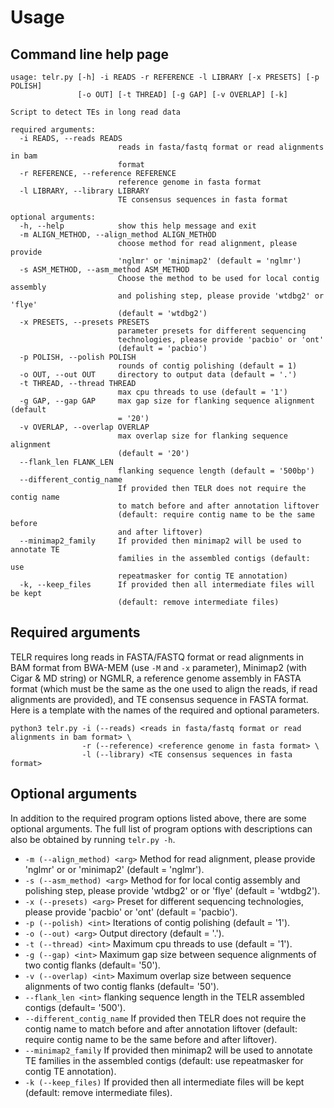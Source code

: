 # Usage

## Command line help page
```
usage: telr.py [-h] -i READS -r REFERENCE -l LIBRARY [-x PRESETS] [-p POLISH]
               [-o OUT] [-t THREAD] [-g GAP] [-v OVERLAP] [-k]

Script to detect TEs in long read data

required arguments:
  -i READS, --reads READS
                        reads in fasta/fastq format or read alignments in bam
                        format
  -r REFERENCE, --reference REFERENCE
                        reference genome in fasta format
  -l LIBRARY, --library LIBRARY
                        TE consensus sequences in fasta format

optional arguments:
  -h, --help            show this help message and exit
  -m ALIGN_METHOD, --align_method ALIGN_METHOD
                        choose method for read alignment, please provide
                        'nglmr' or 'minimap2' (default = 'nglmr')
  -s ASM_METHOD, --asm_method ASM_METHOD
                        Choose the method to be used for local contig assembly
                        and polishing step, please provide 'wtdbg2' or 'flye'
                        (default = 'wtdbg2')
  -x PRESETS, --presets PRESETS
                        parameter presets for different sequencing
                        technologies, please provide 'pacbio' or 'ont'
                        (default = 'pacbio')
  -p POLISH, --polish POLISH
                        rounds of contig polishing (default = 1)
  -o OUT, --out OUT     directory to output data (default = '.')
  -t THREAD, --thread THREAD
                        max cpu threads to use (default = '1')
  -g GAP, --gap GAP     max gap size for flanking sequence alignment (default
                        = '20')
  -v OVERLAP, --overlap OVERLAP
                        max overlap size for flanking sequence alignment
                        (default = '20')
  --flank_len FLANK_LEN
                        flanking sequence length (default = '500bp')
  --different_contig_name
                        If provided then TELR does not require the contig name
                        to match before and after annotation liftover
                        (default: require contig name to be the same before
                        and after liftover)
  --minimap2_family     If provided then minimap2 will be used to annotate TE
                        families in the assembled contigs (default: use
                        repeatmasker for contig TE annotation)
  -k, --keep_files      If provided then all intermediate files will be kept
                        (default: remove intermediate files)
```

## Required arguments
TELR requires long reads in FASTA/FASTQ format or read alignments in BAM format from BWA-MEM (use `-M` and `-x` parameter), Minimap2 (with Cigar & MD string) or NGMLR, a reference genome assembly in FASTA format (which must be the same as the one used to align the reads, if read alignments are provided), and TE consensus sequence in FASTA format. Here is a template with the names of the required and optional parameters.
```
python3 telr.py -i (--reads) <reads in fasta/fastq format or read alignments in bam format> \
                -r (--reference) <reference genome in fasta format> \
                -l (--library) <TE consensus sequences in fasta format>
```

## Optional arguments
In addition to the required program options listed above, there are some optional arguments. The full list of program options with descriptions can also be obtained by running `telr.py -h`.
- `-m (--align_method) <arg>` Method for read alignment, please provide 'nglmr' or or 'minimap2' (default = 'nglmr').
- `-s (--asm_method) <arg>` Method for for local contig assembly and polishing step, please provide 'wtdbg2' or or 'flye' (default = 'wtdbg2').
- `-x (--presets) <arg>` Preset for different sequencing technologies, please provide 'pacbio' or 'ont' (default = 'pacbio').
- `-p (--polish) <int>` Iterations of contig polishing (default = '1').
- `-o (--out) <arg>` Output directory (default = '.').
- `-t (--thread) <int>` Maximum cpu threads to use (default = '1').
- `-g (--gap) <int>` Maximum gap size between sequence alignments of two contig flanks (default= '50').
- `-v (--overlap) <int>` Maximum overlap size between sequence alignments of two contig flanks (default= '50').
- `--flank_len <int>` flanking sequence length in the TELR assembled contigs (default= '500').
- `--different_contig_name` If provided then TELR does not require the contig name to match before and after annotation liftover (default: require contig name to be the same before and after liftover).
- `--minimap2_family` If provided then minimap2 will be used to annotate TE families in the assembled contigs (default: use repeatmasker for contig TE annotation).
- `-k (--keep_files)` If provided then all intermediate files will be kept (default: remove intermediate files).

